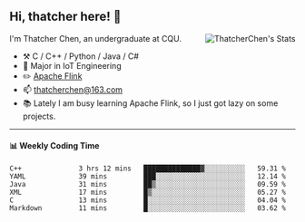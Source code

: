 ## Hi, thatcher here! :wave:

<img align="right" src="https://github-readme-stats.vercel.app/api?username=thatcherchen&title_color=333&text_color=777" alt="ThatcherChen's Stats" >

I'm Thatcher Chen, an undergraduate at CQU.

- :hammer_and_pick:  C / C++ / Python / Java / C# 
- :seedling:  Major in IoT Engineering
- :pencil2: [Apache Flink](https://github.com/apache/flink)
- :mailbox: thatcherchen@163.com
- :books: Lately I am busy learning Apache Flink, so I just got lazy on some projects.

---

#### :bar_chart: Weekly Coding Time

<!--START_SECTION:waka-->

```text
C++              3 hrs 12 mins   ██████████████▓░░░░░░░░░░   59.31 %
YAML             39 mins         ███░░░░░░░░░░░░░░░░░░░░░░   12.14 %
Java             31 mins         ██▒░░░░░░░░░░░░░░░░░░░░░░   09.59 %
XML              17 mins         █▒░░░░░░░░░░░░░░░░░░░░░░░   05.27 %
C                13 mins         █░░░░░░░░░░░░░░░░░░░░░░░░   04.04 %
Markdown         11 mins         █░░░░░░░░░░░░░░░░░░░░░░░░   03.62 %
```

<!--END_SECTION:waka-->

